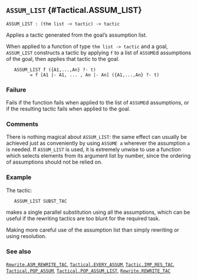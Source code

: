 ## `ASSUM_LIST` {#Tactical.ASSUM_LIST}


```
ASSUM_LIST : (thm list -> tactic) -> tactic
```



Applies a tactic generated from the goal’s assumption list.


When applied to a function of type `thm list -> tactic` and a goal,
`ASSUM_LIST` constructs a tactic by applying `f` to a list of `ASSUME`d
assumptions of the goal, then applies that tactic to the goal.
    
       ASSUM_LIST f ({A1,...,An} ?- t)
             = f [A1 |- A1, ... , An |- An] ({A1,...,An} ?- t)
    



### Failure

Fails if the function fails when applied to the list of `ASSUME`d assumptions,
or if the resulting tactic fails when applied to the goal.

### Comments

There is nothing magical about `ASSUM_LIST`: the same effect can usually be
achieved just as conveniently by using `ASSUME a` wherever the
assumption `a` is needed. If `ASSUM_LIST` is used, it is extremely unwise to
use a function which selects elements from its argument list by number, since
the ordering of assumptions should not be relied on.

### Example

The tactic:
    
       ASSUM_LIST SUBST_TAC
    
makes a single parallel substitution using all the assumptions,
which can be useful if the rewriting tactics are too blunt for the required
task.


Making more careful use of the assumption list than simply rewriting or
using resolution.

### See also

[`Rewrite.ASM_REWRITE_TAC`](#Rewrite.ASM_REWRITE_TAC), [`Tactical.EVERY_ASSUM`](#Tactical.EVERY_ASSUM), [`Tactic.IMP_RES_TAC`](#Tactic.IMP_RES_TAC), [`Tactical.POP_ASSUM`](#Tactical.POP_ASSUM), [`Tactical.POP_ASSUM_LIST`](#Tactical.POP_ASSUM_LIST), [`Rewrite.REWRITE_TAC`](#Rewrite.REWRITE_TAC)

